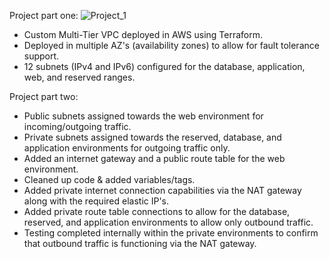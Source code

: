 Project part one: 
![Project_1](/.project_part_one.png)
- Custom Multi-Tier VPC deployed in AWS using Terraform.  
- Deployed in multiple AZ's (availability zones) to allow for fault tolerance support.  
- 12 subnets (IPv4 and IPv6) configured for the database, application, web, and reserved ranges.  

Project part two:  
- Public subnets assigned towards the web environment for incoming/outgoing traffic.  
- Private subnets assigned towards the reserved, database, and application environments for outgoing traffic only.  
- Added an internet gateway and a public route table for the web environment.  
- Cleaned up code & added variables/tags.  
- Added private internet connection capabilities via the NAT gateway along with the required elastic IP's.  
- Added private route table connections to allow for the database, reserved, and application environments to allow only outbound traffic.
- Testing completed internally within the private environments to confirm that outbound traffic is functioning via the NAT gateway.
